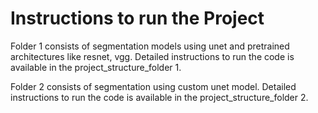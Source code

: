 # Instructions to run the Project

Folder 1 consists of segmentation models using unet and pretrained architectures like resnet, vgg. Detailed instructions to run the code is available in the project_structure_folder 1.

Folder 2 consists of segmentation using custom unet model. Detailed instructions to run the code is available in the project_structure_folder 2.

